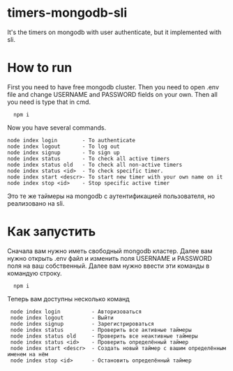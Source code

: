 # timers-mongodb-sli

  It's the timers on mongodb with user authenticate, but it implemented with sli. 
  
# How to run
  First you need to have free mongodb cluster. Then you need to open .env file and change USERNAME and PASSWORD fields on your own.
  Then all you need is type that in cmd.
  ```
    npm i
  ```
   Now you have several commands.
   ```
   node index login        - To authenticate   
   node index logout       - To log out
   node index signup       - To sign up
   node index status       - To check all active timers
   node index status old   - To check all non-active timers
   node index status <id>  - To check specific timer.
   node index start <descr>- To start new timer with your own name on it
   node index stop <id>    - Stop specific active timer
   ```
 
  Это те же таймеры на mongodb с аутентификацией пользователя, но реализовано на sli.

# Как запустить
  Сначала вам нужно иметь свободный mongodb кластер. Далее вам нужно открыть .env файл и изменить поля USERNAME и PASSWORD поля на ваш собственный.
  Далее вам нужно ввести эти команды в командую строку.
  ```
    npm i
  ```
  Теперь вам доступны несколько команд
  ```
   node index login          - Авторизоваться  
   node index logout         - Выйти
   node index signup         - Зарегистрироваться
   node index status         - Проверить все активные таймеры
   node index status old     - Проверить все неактивные таймеры
   node index status <id>    - Проверить определённый таймер
   node index start <descr>  - Создать новый таймер с вашим определённым именем на нём
   node index stop <id>      - Остановить определённый таймер
```
